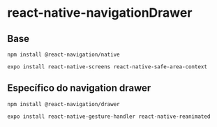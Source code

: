 # react-native-navigationDrawer

## Base

```
npm install @react-navigation/native
```

```
expo install react-native-screens react-native-safe-area-context
```

## Específico do navigation drawer

```
npm install @react-navigation/drawer
```

```
expo install react-native-gesture-handler react-native-reanimated
```

